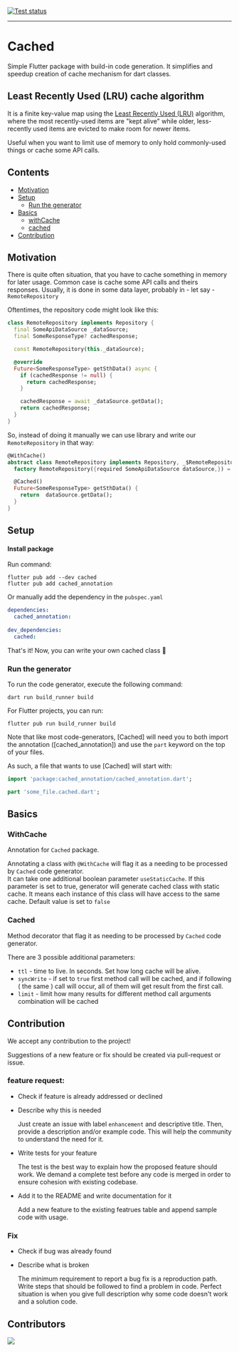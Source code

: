 <!-- 
This README describes the package. If you publish this package to pub.dev,
this README's contents appear on the landing page for your package.

For information about how to write a good package README, see the guide for
[writing package pages](https://dart.dev/guides/libraries/writing-package-pages). 

For general information about developing packages, see the Dart guide for
[creating packages](https://dart.dev/guides/libraries/create-library-packages)
and the Flutter guide for
[developing packages and plugins](https://flutter.dev/developing-packages). 
-->


[![Test status](https://github.com/Iteo/cached/workflows/Build/badge.svg)](https://github.com/Iteo/cached/actions/workflows/build.yml)

---

# Cached

Simple Flutter package with build-in code generation. It simplifies and speedup creation of cache mechanism for dart
classes.

## Least Recently Used (LRU) cache algorithm

It is a finite key-value map using
the [Least Recently Used (LRU)](http://en.wikipedia.org/wiki/Cache_algorithms#Least_Recently_Used) algorithm, where the
most recently-used items are "kept alive" while older, less-recently used items are evicted to make room for newer
items.

Useful when you want to limit use of memory to only hold commonly-used things or cache some API calls.

## Contents

<!-- pub.dev accepts anchors only with lowercase -->

- [Motivation](#motivation)
- [Setup](#setup)
  - [Run the generator](#run-the-generator)
- [Basics](#basics)
  - [withCache](#withcache)
  - [cached](#cached)
- [Contribution](#contribution)

## Motivation

There is quite often situation, that you have to cache something in memory for later usage. Common case is cache some
API calls and theirs responses.
Usually, it is done in some data layer, probably in - let say -  `RemoteRepository`

Oftentimes, the repository code might look like this:

```dart
class RemoteRepository implements Repository {
  final SomeApiDataSource _dataSource;
  final SomeResponseType? cachedResponse;

  const RemoteRepository(this._dataSource);

  @override
  Future<SomeResponseType> getSthData() async {
    if (cachedResponse != null) {
      return cachedResponse;
    }

    cachedResponse = await _dataSource.getData();
    return cachedResponse;
  }
}
```

So, instead of doing it manually we can use library and write our `RemoteRepository` in that way:

```dart
@WithCache()
abstract class RemoteRepository implements Repository, _$RemoteRepository {
  factory RemoteRepository({required SomeApiDataSource dataSource,}) = _RemoteRepository;

  @Cached()
  Future<SomeResponseType> getSthData() {
    return  dataSource.getData();
  }
}
```

## Setup

#### Install package

Run command:

```shell
flutter pub add --dev cached
flutter pub add cached_annotation
```

Or manually add the dependency in the `pubspec.yaml`

```yaml
dependencies:
  cached_annotation:
    
dev_dependencies:
  cached:
```

That's it! Now, you can write your own cached class :tada:

### Run the generator

To run the code generator, execute the following command:

```
dart run build_runner build
```

For Flutter projects, you can run:

```
flutter pub run build_runner build
```

Note that like most code-generators, [Cached] will need you to both import the annotation ([cached_annotation])
and use the `part` keyword on the top of your files.

As such, a file that wants to use [Cached] will start with:

```dart
import 'package:cached_annotation/cached_annotation.dart';

part 'some_file.cached.dart';
```
## Basics

### WithCache

Annotation for `Cached` package. 

Annotating a class with `@WithCache` will flag it as a needing to be processed by `Cached` code generator.
\
It can take one additional boolean parameter `useStaticCache`. If this parameter is set to true, generator will generate cached class with static cache. It means each instance of this class will have access to the same cache. Default value is set to `false`

### Cached

Method decorator that flag it as needing to be processed by `Cached` code generator.

There are 3 possible additional parameters:
- `ttl` - time to live. In seconds. Set how long cache will be alive. 
- `syncWrite` - if set to `true` first method call will be cached, and if following ( the same ) call will occur, all of them will get result from the first call.
- `limit` - limit how many results for different method call arguments combination will be cached


## Contribution

We accept any contribution to the project!

Suggestions of a new feature or fix should be created via pull-request or issue.

### feature request:

- Check if feature is already addressed or declined

- Describe why this is needed

  Just create an issue with label `enhancement` and descriptive title. Then, provide a description and/or example code.
  This will help the community to understand the need for it.

- Write tests for your feature

  The test is the best way to explain how the proposed feature should work. We demand a complete test before any code is
  merged in order to ensure cohesion with existing codebase.

- Add it to the README and write documentation for it

  Add a new feature to the existing featrues table and append sample code with usage.

### Fix

- Check if bug was already found

- Describe what is broken

  The minimum requirement to report a bug fix is a reproduction path. Write steps that should be followed to find a
  problem in code. Perfect situation is when you give full description why some code doesn't work and a solution code.

## Contributors

<div align="left">
  <a href="https://github.com/Iteo/cached/graphs/contributors">
   <img src="https://contrib.rocks/image?repo=Iteo/cached"/>
  </a>
</div>